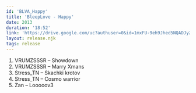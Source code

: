 ```yaml
---
id: 'BLVA_Happy'
title: 'BleepLove - Happy'
date: 2013
duration: '18:52'
link: 'https://drive.google.com/uc?authuser=0&id=1mxFU-9eh9Jhed5NQADJyZz7AA-WWpwtF&export=download'
layout: release.njk
tags: release
---
```


01. VRUMZSSSR – Showdown
02. VRUMZSSSR – Marry Xmans
03. Stress_TN – Skachki krotov
04. Stress_TN – Cosmo warrior
05. Zan – Looooov3